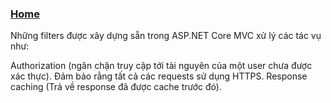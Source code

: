 ### [Home](../README.md)

Những filters được xây dựng sẵn trong ASP.NET Core MVC xử lý các tác vụ như:

Authorization (ngăn chặn truy cập tới tài nguyên của một user chưa được xác thực).
Đảm bảo rằng tất cả các requests sử dụng HTTPS.
Response caching (Trả về response đã được cache trước đó).